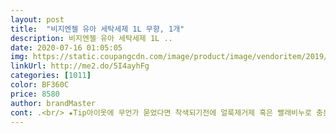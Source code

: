 ```yaml
---
layout: post 
title:  "비지엔젤 유아 세탁세제 1L 무향, 1개" 
description: 비지엔젤 유아 세탁세제 1L ..
date: 2020-07-16 01:05:05 
img: https://static.coupangcdn.com/image/product/image/vendoritem/2019/03/26/4389098243/3dc472bc-8baf-46c5-aa3a-2074bc70a5b0.jpg 
linkUrl: http://me2.do/5I4ayhFg 
categories: [1011] 
color: BF360C 
price: 8580 
author: brandMaster 
cont: .<br/> ★Tip아이옷에 무언가 묻었다면 착색되기전에 얼룩제거제 혹은 빨래비누로 충분히 애벌빨래 하시고 세탁하시면 세정력이 떨어진다라는 느낌이 크게 들지않았어요^^<br/>☆ 구매후기<br/>☞색상<br/>☞세정력<br/>☞용기 디자인<br/>☞제형<br/>☞향<br/>가격도 7천원 대로 부담스럽지 않고 2달에 한 번 정도 구매<br/>개인적으로 세제 구매시 향 지속성과 세정력을 보고 고르는 편임을 참고하시어 읽어봐주시면 감사하겠습니다.<br/><br/>고농축이라 반컵만 넣어도 향이 진해요<br/>그동안 한 통에 2만원 육박하는 유기농 고농축 섬유유연제<br/>그래서 세탁량에 따라 사용량이 달라지겠지만 지금같은 여름에는 아이 옷도 얇고 바로바로 세탁하다보니 충분히 여유있게 사용 가능한 제품이라 좋습니다^^<br/>기존에 비지엔젤 브랜드로 여러가지 상품을 구매해서 사용중인 곧 30개월차 육아맘  입니다.<br/><br/>나름대로 아기 옷에 무언가 묻으면 비 내리는 날 제외하고 빠른 시간안에 세탁하는 편임에도 불구하고 무엇이 묻은것인지에 따라서 세정력이 약간 떨어진다는걸 느낍니다ㅠㅠ<br/>많이 날아가거든요ㅋ 은은하게 남습니다.<br/><br/> 
---
```

 